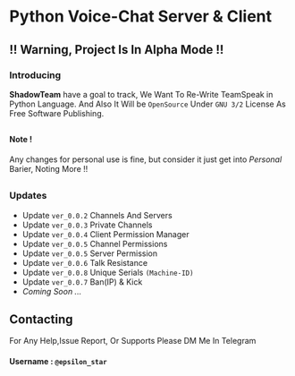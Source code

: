# Python Voice-Chat Server & Client

## !! Warning, Project Is In Alpha Mode !!

### Introducing
**ShadowTeam** have a goal to track, We Want To Re-Write TeamSpeak in Python Language.
And Also It Will be `OpenSource` Under `GNU 3/2` License As Free Software Publishing.

##
#### Note !
Any changes for personal use is fine, but consider it just get into *Personal* Barier, Noting More !!
##
### Updates
- Update `ver_0.0.2` Channels And Servers
- Update `ver_0.0.3` Private Channels
- Update `ver_0.0.4` Client Permission Manager
- Update `ver_0.0.5` Channel Permissions
- Update `ver_0.0.5` Server Permission
- Update `ver_0.0.6` Talk Resistance
- Update `ver_0.0.8` Unique Serials `(Machine-ID)`
- Update `ver_0.0.7` Ban(IP) & Kick
- *Coming Soon ...*  
##

## Contacting
For Any Help,Issue Report, Or Supports Please DM Me In Telegram
#### Username : `@epsilon_star`